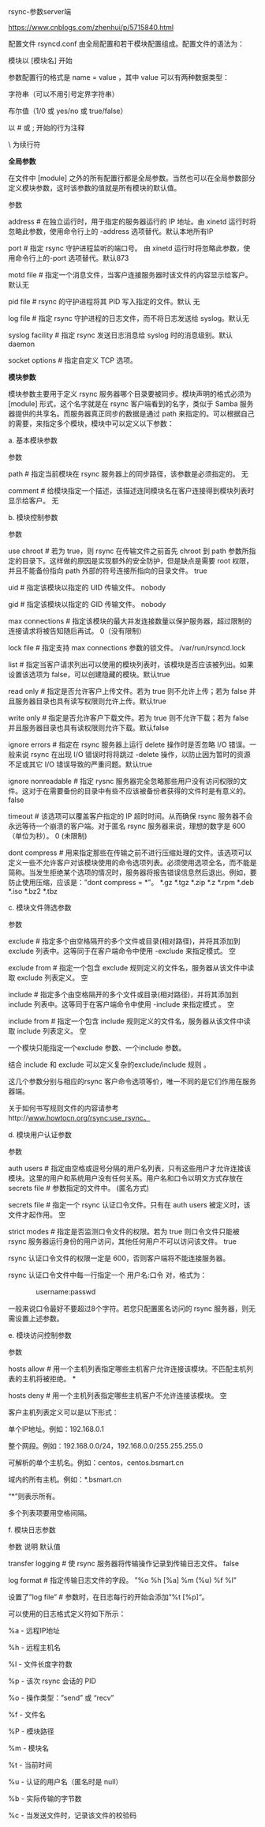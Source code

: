 rsync-参数server端

https://www.cnblogs.com/zhenhui/p/5715840.html

配置文件 rsyncd.conf 由全局配置和若干模块配置组成。配置文件的语法为：

模块以 [模块名] 开始

参数配置行的格式是 name = value ，其中 value 可以有两种数据类型：

字符串（可以不用引号定界字符串）

布尔值（1/0 或 yes/no 或 true/false）

以 \# 或 ; 开始的行为注释

\\ 为续行符

**全局参数**

在文件中 [module]
之外的所有配置行都是全局参数。当然也可以在全局参数部分定义模块参数，这时该参数的值就是所有模块的默认值。

参数

address \# 在独立运行时，用于指定的服务器运行的 IP 地址。由 xinetd
运行时将忽略此参数，使用命令行上的 -address 选项替代。默认本地所有IP

port \# 指定 rsync 守护进程监听的端口号。 由 xinetd
运行时将忽略此参数，使用命令行上的-port 选项替代。默认873

motd file \# 指定一个消息文件，当客户连接服务器时该文件的内容显示给客户。默认无

pid file \# rsync 的守护进程将其 PID 写入指定的文件。默认 无

log file \# 指定 rsync 守护进程的日志文件，而不将日志发送给 syslog。默认无

syslog facility \# 指定 rsync 发送日志消息给 syslog 时的消息级别。默认daemon

socket options \# 指定自定义 TCP 选项。

**模块参数**

模块参数主要用于定义 rsync 服务器哪个目录要被同步。模块声明的格式必须为 [module]
形式，这个名字就是在 rsync 客户端看到的名字，类似于 Samba
服务器提供的共享名。而服务器真正同步的数据是通过 path
来指定的。可以根据自己的需要，来指定多个模块，模块中可以定义以下参数：

a. 基本模块参数

参数

path \# 指定当前模块在 rsync 服务器上的同步路径，该参数是必须指定的。 无

comment \#
给模块指定一个描述，该描述连同模块名在客户连接得到模块列表时显示给客户。 无

b. 模块控制参数

参数

use chroot \# 若为 true，则 rsync 在传输文件之前首先 chroot 到 path
参数所指定的目录下。这样做的原因是实现额外的安全防护，但是缺点是需要 root
权限，并且不能备份指向 path 外部的符号连接所指向的目录文件。 true

uid \# 指定该模块以指定的 UID 传输文件。 nobody

gid \# 指定该模块以指定的 GID 传输文件。 nobody

max connections \#
指定该模块的最大并发连接数量以保护服务器，超过限制的连接请求将被告知随后再试。
0（没有限制）

lock file \# 指定支持 max connections 参数的锁文件。 /var/run/rsyncd.lock

list \#
指定当客户请求列出可以使用的模块列表时，该模块是否应该被列出。如果设置该选项为
false，可以创建隐藏的模块。默认true

read only \# 指定是否允许客户上传文件。若为 true 则不允许上传；若为 false
并且服务器目录也具有读写权限则允许上传。默认true

write only \# 指定是否允许客户下载文件。若为 true 则不允许下载；若为 false
并且服务器目录也具有读权限则允许下载。默认false

ignore errors \# 指定在 rsync 服务器上运行 delete 操作时是否忽略 I/O
错误。一般来说 rsync 在出现 I/O 错误时将将跳过 -delete
操作，以防止因为暂时的资源不足或其它 I/O 错误导致的严重问题。默认true

ignore nonreadable \# 指定 rysnc
服务器完全忽略那些用户没有访问权限的文件。这对于在需要备份的目录中有些不应该被备份者获得的文件时是有意义的。
false

timeout \# 该选项可以覆盖客户指定的 IP 超时时间。从而确保 rsync
服务器不会永远等待一个崩溃的客户端。对于匿名 rsync 服务器来说，理想的数字是
600（单位为秒）。 0 (未限制)

dont compress \#
用来指定那些在传输之前不进行压缩处理的文件。该选项可以定义一些不允许客户对该模块使用的命令选项列表。必须使用选项全名，而不能是简称。当发生拒绝某个选项的情况时，服务器将报告错误信息然后退出。例如，要防止使用压缩，应该是：”dont
compress = \*”。 \*.gz \*.tgz \*.zip \*.z \*.rpm \*.deb \*.iso \*.bz2 \*.tbz

c. 模块文件筛选参数

参数

exclude \# 指定多个由空格隔开的多个文件或目录(相对路径)，并将其添加到 exclude
列表中。这等同于在客户端命令中使用 -exclude 来指定模式。 空

exclude from \# 指定一个包含 exclude 规则定义的文件名，服务器从该文件中读取
exclude 列表定义。 空

include \# 指定多个由空格隔开的多个文件或目录(相对路径)，并将其添加到 include
列表中。这等同于在客户端命令中使用 -include 来指定模式 。 空

include from \# 指定一个包含 include 规则定义的文件名，服务器从该文件中读取
include 列表定义。 空

一个模块只能指定一个exclude 参数、一个include 参数。

结合 include 和 exclude 可以定义复杂的exclude/include 规则 。

这几个参数分别与相应的rsync 客户命令选项等价，唯一不同的是它们作用在服务器端。

关于如何书写规则文件的内容请参考http://www.howtocn.org/rsync:use_rsync。

d. 模块用户认证参数

参数

auth users \#
指定由空格或逗号分隔的用户名列表，只有这些用户才允许连接该模块。这里的用户和系统用户没有任何关系。用户名和口令以明文方式存放在
secrets file \# 参数指定的文件中。 (匿名方式)

secrets file \# 指定一个 rsync 认证口令文件。只有在 auth users
被定义时，该文件才起作用。 空

strict modes \# 指定是否监测口令文件的权限。若为 true 则口令文件只能被 rsync
服务器运行身份的用户访问，其他任何用户不可以访问该文件。 true

rsync 认证口令文件的权限一定是 600，否则客户端将不能连接服务器。

rsync 认证口令文件中每一行指定一个 用户名:口令 对，格式为：

　　　　username:passwd

一般来说口令最好不要超过8个字符。若您只配置匿名访问的 rsync
服务器，则无需设置上述参数。

e. 模块访问控制参数

参数

hosts allow \#
用一个主机列表指定哪些主机客户允许连接该模块。不匹配主机列表的主机将被拒绝。 \*

hosts deny \# 用一个主机列表指定哪些主机客户不允许连接该模块。 空

客户主机列表定义可以是以下形式：

单个IP地址。例如：192.168.0.1

整个网段。例如：192.168.0.0/24，192.168.0.0/255.255.255.0

可解析的单个主机名。例如：centos，centos.bsmart.cn

域内的所有主机。例如：\*.bsmart.cn

“\*”则表示所有。

多个列表项要用空格间隔。

f. 模块日志参数

参数 说明 默认值

transfer logging \# 使 rsync 服务器将传输操作记录到传输日志文件。 false

log format \# 指定传输日志文件的字段。 ”%o %h [%a] %m (%u) %f %l”

设置了”log file” \# 参数时，在日志每行的开始会添加”%t [%p]“。

可以使用的日志格式定义符如下所示：

%a - 远程IP地址

%h - 远程主机名

%l - 文件长度字符数

%p - 该次 rsync 会话的 PID

%o - 操作类型：”send” 或 “recv”

%f - 文件名

%P - 模块路径

%m - 模块名

%t - 当前时间

%u - 认证的用户名（匿名时是 null）

%b - 实际传输的字节数

%c - 当发送文件时，记录该文件的校验码
